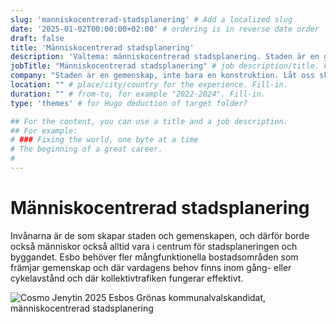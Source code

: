 ```yaml
---
slug: 'manniskocentrerad-stadsplanering' # Add a localized slug
date: '2025-01-02T00:00:00+02:00' # ordering is in reverse date order
draft: false
title: 'Människocentrerad stadsplanering'
description: 'Valtema: människocentrerad stadsplanering. Staden är en gemenskap – låt oss skapa stadsdelar som möjliggör en smidig vardag och möten människor emellan.' # meta description for SEO
jobTitle: "Människocentrerad stadsplanering" # job description/title. Fill-in
company: "Staden är en gemenskap, inte bara en konstruktion. Låt oss skapa stadsdelar som möjliggör en smidig vardag och där människor möts." # name of the company you worked for. Fill-in
location: "" # place/city/country for the experience. Fill-in.
duration: "" # from-to, for example "2022-2024". Fill-in.
type: 'themes' # for Hugo deduction of target folder?

## For the content, you can use a title and a job description.
## For example:
# ### Fixing the world, one byte at a time
# The beginning of a great career. 
# 
---
```


# Människocentrerad stadsplanering

Invånarna är de som skapar staden och gemenskapen, och därför borde också människor också alltid vara i centrum för stadsplaneringen och byggandet. Esbo behöver fler mångfunktionella bostadsområden som främjar gemenskap och där vardagens behov finns inom gång- eller cykelavstånd och där kollektivtrafiken fungerar effektivt.

![Cosmo Jenytin 2025 Esbos Grönas kommunalvalskandidat, människocentrerad stadsplanering](Cosmo-Jenytin-2025-kuntavaalit-ehdokas-vihreät-espoo-ihmiskeskeinen-kaupunkisuunnittelu.jpg)
